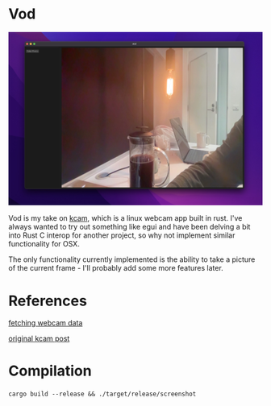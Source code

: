 # Vod

![screenshot](./screenshot.jpeg)

Vod is my take on [kcam](https://github.com/donkeyteethUX/kcam), which is a linux webcam app built in rust. I've always wanted to try out something like egui and have been delving a bit into Rust C interop for another project, so why not implement similar functionality for OSX.

The only functionality currently implemented is the ability to take a picture of the current frame - I'll probably add some more features later.

# References
[fetching webcam data](https://gist.github.com/bellbind/6954679)

[original kcam post](https://www.reddit.com/r/rust/comments/wyjhmo/handy_linux_webcam_app_wegui/)

# Compilation
```cargo build --release && ./target/release/screenshot```

